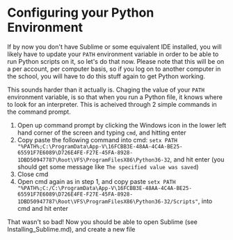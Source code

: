 # Configuring your Python Environment
If by now you don't have Sublime or some equivalent IDE installed, you will likely have to update your `PATH` environment variable in order to be able to run Python scripts on it, so let's do that now. Please note that this will be on a per account, per computer basis, so if you log on to another computer in the school, you will have to do this stuff again to get Python working.    
  
This sounds harder than it actually is. Chaging the value of your `PATH` environment variable, is so that when you run a Python file, it knows where to look for an interpreter. This is acheived through 2 simple commands in the command prompt.
1. Open up command prompt by clicking the Windows icon in the lower left hand corner of the screen and typing `cmd`, and hitting enter
2. Copy paste the following command into cmd: `setx PATH "%PATH%;C:\ProgramData\App-V\16FCBB3E-48AA-4C4A-BE25-65591F7E6089\D726E4FE-F27E-45FA-8928-1DBD50947787\Root\VFS\ProgramFilesX86\Python36-32`, and hit enter (you should get some message like `The specified value was saved`)
3. Close cmd
4. Open cmd again as in step 1, and copy paste `setx PATH "%PATH%;C:/C:\ProgramData\App-V\16FCBB3E-48AA-4C4A-BE25-65591F7E6089\D726E4FE-F27E-45FA-8928-1DBD50947787\Root\VFS\ProgramFilesX86\Python36-32/Scripts"`, into cmd and hit enter

That wasn't so bad! Now you should be able to open Sublime (see Installing_Sublime.md), and create a new file
